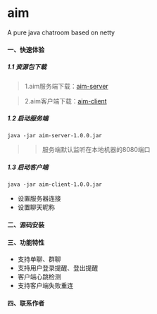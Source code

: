 # aim
A pure java chatroom based on netty

#### 一、快速体验

##### 1.1 资源包下载
> 1.aim服务端下载：[aim-server](https://github.com/applesline/aim/releases/download/1.0.0/aim-server-1.0.0.jar)

> 2.aim客户端下载：[aim-client](https://github.com/applesline/aim/releases/download/1.0.0/aim-client-1.0.0.jar)
##### 1.2 启动服务端
```
java -jar aim-server-1.0.0.jar
```
>> 服务端默认监听在本地机器的8080端口

##### 1.3 启动客户端
```
java -jar aim-client-1.0.0.jar
```
- 设置服务器连接
- 设置聊天昵称

#### 二、源码安装

#### 三、功能特性
- 支持单聊、群聊
- 支持用户登录提醒、登出提醒
- 客户端心跳检测
- 支持客户端失败重连

#### 四、联系作者

